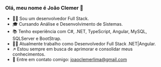 ### Olá, meu nome é João Clemer 👋

- 🧑🏻 Sou um desenvolvedor Full Stack.
- 🎓 Cursando Análise e Desenvolvimento de Sistemas.
- 📚 Tenho experiência com C#, .NET, TypeScript, Angular, MySQL, SQLServer e BootStrap.
- 🧑‍💻 Atualmente trabalho como Desenvolvedor Full Stack .NET|Angular.
- ↗️ Estou sempre em busca de aprimorar e consolidar meus conhecimentos.
- 📧 Entre em contato comigo: joaoclemerlima@gmail.com
  
